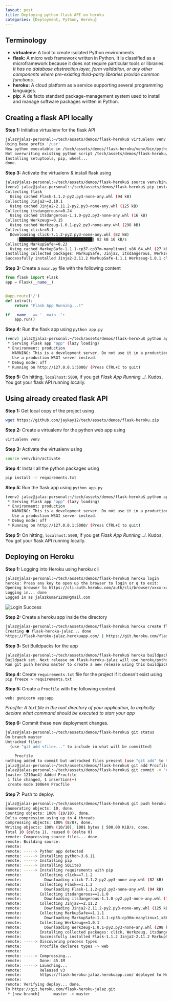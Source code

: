 ```yaml
---
layout: post
title: Deploying python-flask API on heroku
categories: [Deployment, Python, Heroku]
---
```


## Terminology
 - **virtualenv:** A tool to create isolated Python environments
 - **flask:** A micro web framework written in Python. It is classified as a microframework because it does not require particular tools or libraries. _It has no database abstraction layer, form validation, or any other components where pre-existing third-party libraries provide common functions._
 - **heroku:** A cloud platform as a service supporting several programming languages.
 - **pip:** A de facto standard package-management system used to install and manage software packages written in Python.

## Creating a flask API locally

**Step 1:** Initialise virtualenv for the flask API
```bash
jalaz@jalaz-personal:~/tech/assets/demos/flask-heroku$ virtualenv venv
Using base prefix '/usr'
New python executable in /tech/assets/demos/flask-heroku/venv/bin/python3
Not overwriting existing python script /tech/assets/demos/flask-heroku/venv/bin/python (you must use /tech/assets/demos/flask-heroku/venv/bin/python3)
Installing setuptools, pip, wheel...
done.
```

**Step 3:** Activate the virtualenv & install flask using
```bash
jalaz@jalaz-personal:~/tech/assets/demos/flask-heroku$ source venv/bin/activate
(venv) jalaz@jalaz-personal:~/tech/assets/demos/flask-heroku$ pip install flask
Collecting flask
  Using cached Flask-1.1.2-py2.py3-none-any.whl (94 kB)
Collecting Jinja2>=2.10.1
  Using cached Jinja2-2.11.2-py2.py3-none-any.whl (125 kB)
Collecting itsdangerous>=0.24
  Using cached itsdangerous-1.1.0-py2.py3-none-any.whl (16 kB)
Collecting Werkzeug>=0.15
  Using cached Werkzeug-1.0.1-py2.py3-none-any.whl (298 kB)
Collecting click>=5.1
  Downloading click-7.1.2-py2.py3-none-any.whl (82 kB)
     |████████████████████████████████| 82 kB 16 kB/s
Collecting MarkupSafe>=0.23
  Using cached MarkupSafe-1.1.1-cp37-cp37m-manylinux1_x86_64.whl (27 kB)
Installing collected packages: MarkupSafe, Jinja2, itsdangerous, Werkzeug, click, flask
Successfully installed Jinja2-2.11.2 MarkupSafe-1.1.1 Werkzeug-1.0.1 click-7.1.2 flask-1.1.2 itsdangerous-1.1.0
```

**Step 3:** Create a `main.py` file with the following content

```python
from flask import Flask
app = Flask(__name__)


@app.route('/')
def intro():
    return "Flask App Running...!"

if __name__ == '__main__':
    app.run()
```

**Step 4:** Run the flask app using `python app.py`
```bash
(venv) jalaz@jalaz-personal:~/tech/assets/demos/flask-heroku$ python app.py
 * Serving Flask app "app" (lazy loading)
 * Environment: production
   WARNING: This is a development server. Do not use it in a production deployment.
   Use a production WSGI server instead.
 * Debug mode: off
 * Running on http://127.0.0.1:5000/ (Press CTRL+C to quit)
```

**Step 5:** On hitting, `localhost:5000`, if you get _Flask App Running...!_. Kudos, You got your flask API running locally.

## Using already created flask API
**Step 1:**
Get local copy of the project using
```bash
wget https://github.com/jaykay12/tech/assets/demos/flask-heroku.zip
```

**Step 2:** Create a virtualenv for the python web app using
```bash
virtualenv venv
```

**Step 3:** Activate the virtualenv using
```bash
source venv/bin/activate
```

**Step 4:** Install all the python packages using
```bash
pip install -r requirements.txt
```

**Step 5:** Run the flask app using `python app.py`
```bash
(venv) jalaz@jalaz-personal:~/tech/assets/demos/flask-heroku$ python app.py
 * Serving Flask app "app" (lazy loading)
 * Environment: production
   WARNING: This is a development server. Do not use it in a production deployment.
   Use a production WSGI server instead.
 * Debug mode: off
 * Running on http://127.0.0.1:5000/ (Press CTRL+C to quit)
```

**Step 5:** On hitting, `localhost:5000`, if you get _Flask App Running...!_. Kudos, You got your flask API running locally.

## Deploying on Heroku

**Step 1:** Logging into Heroku using heroku cli
```bash
jalaz@jalaz-personal:~/tech/assets/demos/flask-heroku$ heroku login
heroku: Press any key to open up the browser to login or q to exit:
Opening browser to https://cli-auth.heroku.com/auth/cli/browser/xxxx-xxx-xxx
Logging in... done
Logged in as jalazkumar1208@gmail.com
```

![Login Success](../assets/images/FH-1.png)

**Step 2:** Create a heroku app inside the directory
```bash
jalaz@jalaz-personal:~/tech/assets/demos/flask-heroku$ heroku create flask-heroku-jalaz
Creating ⬢ flask-heroku-jalaz... done
https://flask-heroku-jalaz.herokuapp.com/ | https://git.heroku.com/flask-heroku-jalaz.git
```

**Step 3:** Set Buildpacks for the app
```bash
jalaz@jalaz-personal:~/tech/assets/demos/flask-heroku$ heroku buildpacks:set heroku/python --app flask-heroku-jalaz
Buildpack set. Next release on flask-heroku-jalaz will use heroku/python.
Run git push heroku master to create a new release using this buildpack.
```

**Step 4:** Create `requirements.txt` file for the project if it doesn't exist using `pip freeze > requirements.txt`

**Step 5:** Create a `Procfile` with the following content.
```text
web: gunicorn app:app
```

_Procfile: A text file in the root directory of your application, to explicitly declare what command should be executed to start your app_

**Step 6:** Commit these new deployment changes.
```bash
jalaz@jalaz-personal:~/tech/assets/demos/flask-heroku$ git status
On branch master
Untracked files:
  (use "git add <file>..." to include in what will be committed)

	Procfile
nothing added to commit but untracked files present (use "git add" to track)
jalaz@jalaz-personal:~/tech/assets/demos/flask-heroku$ git add Procfile
jalaz@jalaz-personal:~/tech/assets/demos/flask-heroku$ git commit -m "Added Procfile"
[master 1210ae4] Added Procfile
 1 file changed, 1 insertion(+)
 create mode 100644 Procfile
```

**Step 7:** Push to deploy.
```bash
jalaz@jalaz-personal:~/tech/assets/demos/flask-heroku$ git push heroku master
Enumerating objects: 10, done.
Counting objects: 100% (10/10), done.
Delta compression using up to 4 threads
Compressing objects: 100% (8/8), done.
Writing objects: 100% (10/10), 1001 bytes | 500.00 KiB/s, done.
Total 10 (delta 1), reused 0 (delta 0)
remote: Compressing source files... done.
remote: Building source:
remote:
remote: -----> Python app detected
remote: -----> Installing python-3.6.11
remote: -----> Installing pip
remote: -----> Installing SQLite3
remote: -----> Installing requirements with pip
remote:        Collecting click==7.1.2
remote:          Downloading click-7.1.2-py2.py3-none-any.whl (82 kB)
remote:        Collecting Flask==1.1.2
remote:          Downloading Flask-1.1.2-py2.py3-none-any.whl (94 kB)
remote:        Collecting itsdangerous==1.1.0
remote:          Downloading itsdangerous-1.1.0-py2.py3-none-any.whl (16 kB)
remote:        Collecting Jinja2==2.11.2
remote:          Downloading Jinja2-2.11.2-py2.py3-none-any.whl (125 kB)
remote:        Collecting MarkupSafe==1.1.1
remote:          Downloading MarkupSafe-1.1.1-cp36-cp36m-manylinux1_x86_64.whl (27 kB)
remote:        Collecting Werkzeug==1.0.1
remote:          Downloading Werkzeug-1.0.1-py2.py3-none-any.whl (298 kB)
remote:        Installing collected packages: click, Werkzeug, itsdangerous, MarkupSafe, Jinja2, Flask
remote:        Successfully installed Flask-1.1.2 Jinja2-2.11.2 MarkupSafe-1.1.1 Werkzeug-1.0.1 click-7.1.2 itsdangerous-1.1.0
remote: -----> Discovering process types
remote:        Procfile declares types -> web
remote:
remote: -----> Compressing...
remote:        Done: 45.1M
remote: -----> Launching...
remote:        Released v3
remote:        https://flask-heroku-jalaz.herokuapp.com/ deployed to Heroku
remote:
remote: Verifying deploy... done.
To https://git.heroku.com/flask-heroku-jalaz.git
 * [new branch]      master -> master
```
